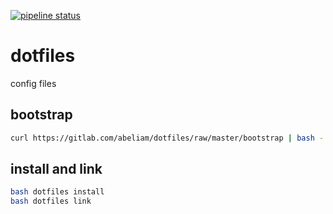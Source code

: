 [![pipeline status](https://gitlab.com/abeliam/dotfiles/badges/master/pipeline.svg)](https://gitlab.com/abeliam/dotfiles/commits/master)

# dotfiles
config files

## bootstrap
```bash
curl https://gitlab.com/abeliam/dotfiles/raw/master/bootstrap | bash -
```

## install and link
```bash
bash dotfiles install
bash dotfiles link
```

